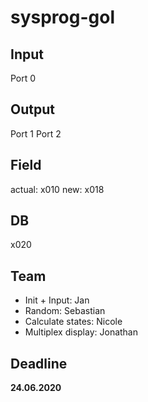 # sysprog-gol

## Input
Port 0

## Output
Port 1 
Port 2

## Field
actual: x010
new: x018

## DB
x020

## Team
- Init + Input: Jan
- Random: Sebastian
- Calculate states: Nicole
- Multiplex display: Jonathan

## Deadline
**24.06.2020**